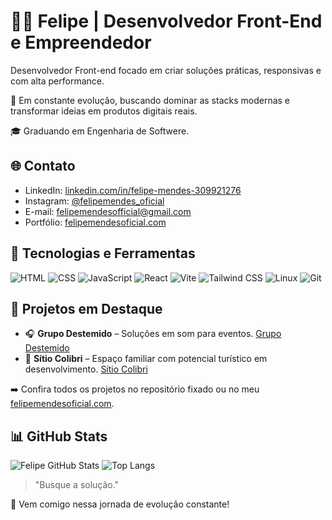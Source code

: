 # 👨‍💻 Felipe | Desenvolvedor Front-End e Empreendedor

Desenvolvedor Front-end focado em criar soluções práticas, responsivas e com alta performance.

🎯 Em constante evolução, buscando dominar as stacks modernas e transformar ideias em produtos digitais reais.

🎓 Graduando em Engenharia de Softwere.

## 🌐 Contato

- LinkedIn: [linkedin.com/in/felipe-mendes-309921276](https://www.linkedin.com/in/felipe-mendes-309921276/)
- Instagram: [@felipemendes_oficial](https://www.instagram.com/felipemendes_oficial/)
- E-mail: felipemendesofficial@gmail.com
- Portfólio: [felipemendesoficial.com](https://felipemendesoficial.com.br/)

## 🚀 Tecnologias e Ferramentas

![HTML](https://img.shields.io/badge/-HTML5-E34F26?style=flat&logo=html5&logoColor=white)
![CSS](https://img.shields.io/badge/-CSS3-1572B6?style=flat&logo=css3&logoColor=white)
![JavaScript](https://img.shields.io/badge/-JavaScript-F7DF1E?style=flat&logo=javascript&logoColor=black)
![React](https://img.shields.io/badge/-React-61DAFB?style=flat&logo=react&logoColor=black)
![Vite](https://img.shields.io/badge/-Vite-646CFF?style=flat&logo=vite&logoColor=white)
![Tailwind CSS](https://img.shields.io/badge/-TailwindCSS-38B2AC?style=flat&logo=tailwind-css&logoColor=white)
![Linux](https://img.shields.io/badge/-Linux-FCC624?style=flat&logo=linux&logoColor=black)
![Git](https://img.shields.io/badge/-Git-F05032?style=flat&logo=git&logoColor=white)

## 💼 Projetos em Destaque

- 🎧 **Grupo Destemido** – Soluções em som para eventos. [Grupo Destemido](https://www.instagram.com/grupo_destemido/)
- 🌳 **Sítio Colibri** – Espaço familiar com potencial turístico em desenvolvimento. [Sítio Colibri](https://www.instagram.com/sitiocolibri.ba/)

➡️ Confira todos os projetos no repositório fixado ou no meu [felipemendesoficial.com](https://felipemendesoficial.com.br/).

## 📊 GitHub Stats

![Felipe GitHub Stats](https://github-readme-stats.vercel.app/api?username=seu-usuario&show_icons=true&theme=dracula)
![Top Langs](https://github-readme-stats.vercel.app/api/top-langs/?username=seu-usuario&layout=compact&theme=dracula)

> "Busque a solução."

👊 Vem comigo nessa jornada de evolução constante!
